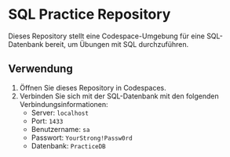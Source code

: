# SQL Practice Repository

Dieses Repository stellt eine Codespace-Umgebung für eine SQL-Datenbank bereit, um Übungen mit SQL durchzuführen.

## Verwendung

1. Öffnen Sie dieses Repository in Codespaces.
2. Verbinden Sie sich mit der SQL-Datenbank mit den folgenden Verbindungsinformationen:
    - Server: `localhost`
    - Port: `1433`
    - Benutzername: `sa`
    - Passwort: `YourStrong!Passw0rd`
    - Datenbank: `PracticeDB`
